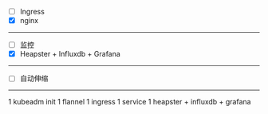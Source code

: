 
- [ ] Ingress
 - [x] nginx

---

- [ ] 监控
 - [x] Heapster + Influxdb + Grafana

---

- [ ] 自动伸缩


---

1 kubeadm init
1 flannel
1 ingress
1 service
1 heapster + influxdb + grafana 
